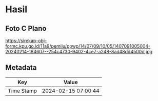 # Hasil

## Foto C Plano

https://sirekap-obj-formc.kpu.go.id/11a9/pemilu/ppwp/14/07/09/10/05/1407091005004-20240214-184607--254c4730-9402-4ce7-a248-8ad48dd4500d.jpg


## Metadata

| Key        | Value               |
| ---------- | ------------------- |
| Time Stamp | 2024-02-15 07:00:44 |



